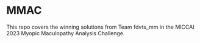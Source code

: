 # MMAC

This repo covers the winning solutions from Team fdvts_mm in the MICCAI 2023 Myopic Maculopathy Analysis Challenge.



